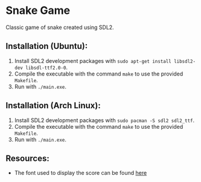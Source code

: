 # Snake Game
Classic game of snake created using SDL2.

## Installation (Ubuntu):
1. Install SDL2 development packages with `sudo apt-get install libsdl2-dev libsdl-ttf2.0-0`.
2. Compile the executable with the command `make` to use the provided `Makefile`.
3. Run with `./main.exe`.

## Installation (Arch Linux):
1. Install SDL2 development packages with `sudo pacman -S sdl2 sdl2_ttf`.
2. Compile the executable with the command `make` to use the provided `Makefile`.
3. Run with `./main.exe`.

## Resources:
- The font used to display the score can be found [here](https://ffeeaarr.my.id/b/9x6BC)
